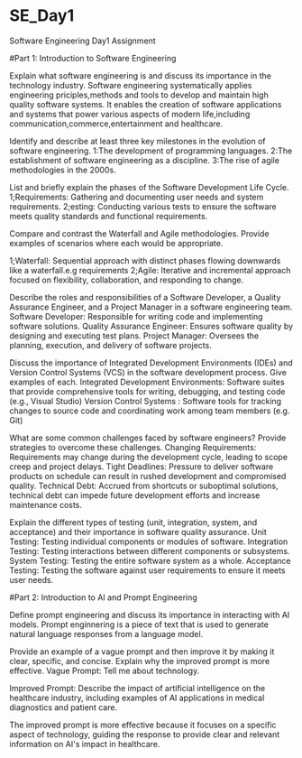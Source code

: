 # SE_Day1
Software Engineering Day1 Assignment

#Part 1: Introduction to Software Engineering

Explain what software engineering is and discuss its importance in the technology industry.
Software engineering systematically applies engineering priciples,methods and tools to develop and maintain high quality software systems. It enables the creation of software applications and systems that power various aspects of modern life,including communication,commerce,entertainment and healthcare.


Identify and describe at least three key milestones in the evolution of software engineering.
 1:The development of programming languages.
 2:The establishment of software engineering as a discipline.
 3:The rise of agile methodologies in the 2000s.



List and briefly explain the phases of the Software Development Life Cycle.
1;Requirements: Gathering and documenting user needs and system requirements.
2;esting: Conducting various tests to ensure the software meets quality standards and functional requirements.


Compare and contrast the Waterfall and Agile methodologies. Provide examples of scenarios where each would be appropriate.

1;Waterfall: Sequential approach with distinct phases flowing downwards like a waterfall.e.g requirements
2;Agile: Iterative and incremental approach focused on flexibility, collaboration, and responding to change.




Describe the roles and responsibilities of a Software Developer, a Quality Assurance Engineer, and a Project Manager in a software engineering team.
Software Developer: Responsible for writing code and implementing software solutions.
Quality Assurance Engineer: Ensures software quality by designing and executing test plans.
Project Manager: Oversees the planning, execution, and delivery of software projects.


Discuss the importance of Integrated Development Environments (IDEs) and Version Control Systems (VCS) in the software development process. Give examples of each.
Integrated Development Environments: Software suites that provide comprehensive tools for writing, debugging, and testing code (e.g., Visual Studio)
Version Control Systems : Software tools for tracking changes to source code and coordinating work among team members (e.g. Git)

What are some common challenges faced by software engineers? Provide strategies to overcome these challenges.
Changing Requirements: Requirements may change during the development cycle, leading to scope creep and project delays.
Tight Deadlines: Pressure to deliver software products on schedule can result in rushed development and compromised quality.
Technical Debt: Accrued from shortcuts or suboptimal solutions, technical debt can impede future development efforts and increase maintenance costs.


Explain the different types of testing (unit, integration, system, and acceptance) and their importance in software quality assurance.
Unit Testing: Testing individual components or modules of software.
Integration Testing: Testing interactions between different components or subsystems.
System Testing: Testing the entire software system as a whole.
Acceptance Testing: Testing the software against user requirements to ensure it meets user needs.


#Part 2: Introduction to AI and Prompt Engineering


Define prompt engineering and discuss its importance in interacting with AI models.
Prompt enginnering is a piece of text that is used to generate natural language responses from a language model.


Provide an example of a vague prompt and then improve it by making it clear, specific, and concise. Explain why the improved prompt is more effective.
Vague Prompt:
Tell me about technology.

Improved Prompt:
Describe the impact of artificial intelligence on the healthcare industry, including examples of AI applications in medical diagnostics and patient care.

The improved prompt is more effective because it focuses on a specific aspect of technology, guiding the response to provide clear and relevant information on AI's impact in healthcare.






